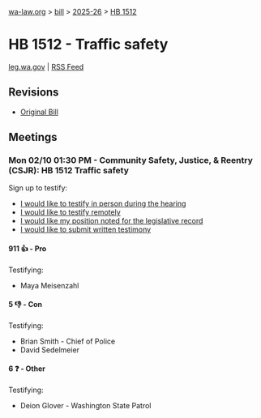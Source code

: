[wa-law.org](/) > [bill](/bill/) > [2025-26](/bill/2025-26/) > [HB 1512](/bill/2025-26/hb/1512/)

# HB 1512 - Traffic safety
[leg.wa.gov](https://app.leg.wa.gov/billsummary?BillNumber=1512&Year=2025&Initiative=false) | [RSS Feed](./rss.xml)

## Revisions
* [Original Bill](1/)

## Meetings
### Mon 02/10 01:30 PM - Community Safety, Justice, & Reentry (CSJR): HB 1512 Traffic safety
Sign up to testify:
* [I would like to testify in person during the hearing](https://app.leg.wa.gov/csi/Testifier/Add?chamber=House&mId=32735&aId=163123&caId=25553&tId=1)
* [I would like to testify remotely](https://app.leg.wa.gov/csi/Testifier/Add?chamber=House&mId=32735&aId=163123&caId=25553&tId=2)
* [I would like my position noted for the legislative record](https://app.leg.wa.gov/csi/Testifier/Add?chamber=House&mId=32735&aId=163123&caId=25553&tId=3)
* [I would like to submit written testimony](https://app.leg.wa.gov/csi/Testifier/Add?chamber=House&mId=32735&aId=163123&caId=25553&tId=4)

#### 911 👍 - Pro
Testifying:
* Maya Meisenzahl

#### 5 👎 - Con
Testifying:
* Brian Smith - Chief of Police
* David Sedelmeier

#### 6 ❓ - Other
Testifying:
* Deion Glover - Washington State Patrol
